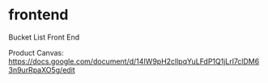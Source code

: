 # frontend
Bucket List Front End

Product Canvas: https://docs.google.com/document/d/14IW9pH2cllpqYuLFdP1Q1jLrl7clDM63n9urRpaXO5g/edit
